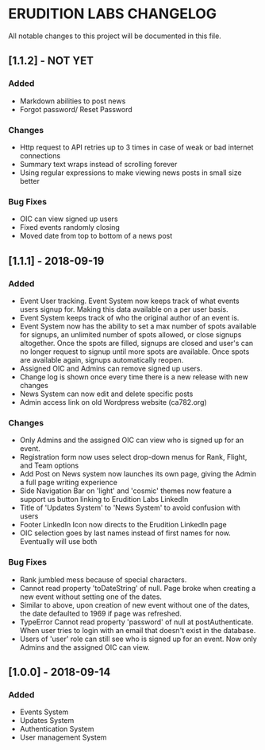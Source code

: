 # ERUDITION LABS CHANGELOG

All notable changes to this project will be documented in this file.

## [1.1.2] - NOT YET
### Added
- Markdown abilities to post news
- Forgot password/ Reset Password

### Changes
- Http request to API retries up to 3 times in case of weak or bad internet connections
- Summary text wraps instead of scrolling forever
- Using regular expressions to make viewing news posts in small size better

### Bug Fixes
- OIC can view signed up users
- Fixed events randomly closing
- Moved date from top to bottom of a news post


## [1.1.1] - 2018-09-19
### Added
- Event User tracking. Event System now keeps track of what events users signup for. Making this data available on a per user basis.
- Event System keeps track of who the original author of an event is.
- Event System now has the ability to set a max number of spots available for signups, an unlimited number of spots allowed, or close signups altogether. Once the spots are filled, signups are closed and user's can no longer request to signup until more spots are available. Once spots are available again, signups automatically reopen.
- Assigned OIC and Admins can remove signed up users.
- Change log is shown once every time there is a new release with new changes
- News System can now edit and delete specific posts
- Admin access link on old Wordpress website (ca782.org)
### Changes
- Only Admins and the assigned OIC can view who is signed up for an event.
- Registration form now uses select drop-down menus for Rank, Flight, and Team options
- Add Post on News system now launches its own page, giving the Admin a full page writing experience
- Side Navigation Bar on 'light' and 'cosmic' themes now feature a support us button linking to Erudition Labs LinkedIn
- Title of 'Updates System' to 'News System' to avoid confusion with users
- Footer LinkedIn Icon now directs to the Erudition LinkedIn page
- OIC selection goes by last names instead of first names for now. Eventually will use both
### Bug Fixes
- Rank jumbled mess because of special characters.
- Cannot read property 'toDateString' of null. Page broke when creating a new event without setting one of the dates.
- Similar to above, upon creation of new event without one of the dates, the date defaulted to 1969 if page was refreshed.
- TypeError Cannot read property 'password' of null  at postAuthenticate. When user tries to login with an email that doesn't exist in the database.
- Users of 'user' role can still see who is signed up for an event. Now only Admins and the assigned OIC can view.
 

## [1.0.0] - 2018-09-14
### Added
- Events System
- Updates System
- Authentication System
- User management System
